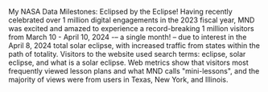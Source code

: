 My NASA Data Milestones: Eclipsed by the Eclipse! 
 Having recently celebrated over 1 million digital engagements in the 2023 fiscal year, MND was excited and amazed to experience a record-breaking 1 million visitors from March 10 - April 10, 2024 -– a single month! – due to interest in the April 8, 2024 total solar eclipse, with increased traffic from states within the path of totality. Visitors to the website used search terms: eclipse, solar eclipse, and what is a solar eclipse. Web metrics show that visitors most frequently viewed lesson plans and what MND calls "mini-lessons", and the majority of views were from users in Texas, New York, and Illinois.